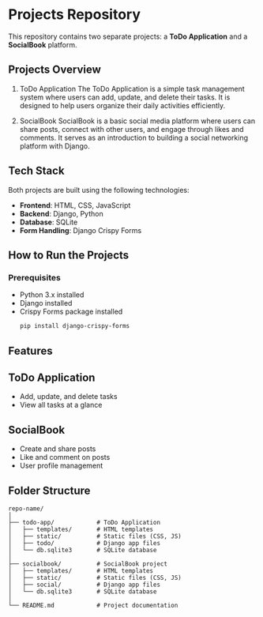 # Projects Repository

This repository contains two separate projects: a **ToDo Application** and a **SocialBook** platform.

## Projects Overview

1. ToDo Application
   The ToDo Application is a simple task management system where users can add, update, and delete their tasks. It is designed to help users organize their daily activities efficiently.

 2. SocialBook
   SocialBook is a basic social media platform where users can share posts, connect with other users, and engage through likes and comments. It serves as an introduction to building a social networking platform with Django.

## Tech Stack

Both projects are built using the following technologies:
- **Frontend**: HTML, CSS, JavaScript
- **Backend**: Django, Python
- **Database**: SQLite
- **Form Handling**: Django Crispy Forms

## How to Run the Projects

### Prerequisites
- Python 3.x installed
- Django installed
- Crispy Forms package installed
   ```bash
   pip install django-crispy-forms
   ```


## Features

## ToDo Application
- Add, update, and delete tasks
- View all tasks at a glance

## SocialBook
- Create and share posts
- Like and comment on posts
- User profile management

## Folder Structure
```
repo-name/
│
├── todo-app/            # ToDo Application
│   ├── templates/       # HTML templates
│   ├── static/          # Static files (CSS, JS)
│   ├── todo/            # Django app files
│   └── db.sqlite3       # SQLite database
│
├── socialbook/          # SocialBook project
│   ├── templates/       # HTML templates
│   ├── static/          # Static files (CSS, JS)
│   ├── social/          # Django app files
│   └── db.sqlite3       # SQLite database
│
└── README.md            # Project documentation
```
